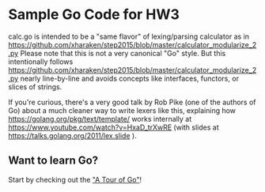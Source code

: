 # Sample Go Code for HW3

calc.go is intended to be a "same flavor" of lexing/parsing calculator as
in
https://github.com/xharaken/step2015/blob/master/calculator_modularize_2.py
Please note that this is not a very canonical "Go" style. But this
intentionally follows
https://github.com/xharaken/step2015/blob/master/calculator_modularize_2.py
nearly line-by-line and avoids concepts like interfaces, functors, or
slices of strings.

If you're curious, there's a very good talk by Rob Pike (one of the
authors of Go) about a much cleaner way to write lexers like this,
explaining how https://golang.org/pkg/text/template/ works internally
at https://www.youtube.com/watch?v=HxaD_trXwRE (with slides at
https://talks.golang.org/2011/lex.slide ).

## Want to learn Go?

Start by checking out the ["A Tour of Go"](https://tour.golang.org/)!
